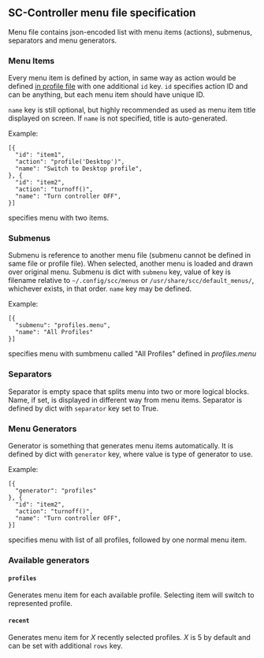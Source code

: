 SC-Controller menu file specification
----------------------------------------

Menu file contains json-encoded list with menu items (actions), submenus,
separators and menu generators.

### Menu Items

Every menu item is defined by action, in same way  as action would be defined
[in profile file](profile-file.md#Action_definition) with one additional
`id` key. `id` specifies action ID and can be anything, but each menu item
should have unique ID.

`name` key is still optional, but highly recommended as used as menu item title
displayed on screen. If `name` is not specified, title is auto-generated.

Example:

	[{
	  "id": "item1", 
	  "action": "profile('Desktop')", 
	  "name": "Switch to Desktop profile", 
	}, {
	  "id": "item2", 
	  "action": "turnoff()", 
	  "name": "Turn controller OFF", 
	}]

specifies menu with two items.

### Submenus

Submenu is reference to another menu file (submenu cannot be defined in same
file or profile file). When selected, another menu is loaded and drawn over
original menu.
Submenu is dict with `submenu` key, value of key is filename relative to
`~/.config/scc/menus` or `/usr/share/scc/default_menus/`, whichever exists, in
that order.
`name` key may be defined.

Example:

	[{
	  "submenu": "profiles.menu", 
	  "name": "All Profiles"
	}]

specifies menu with sumbmenu called "All Profiles" defined in *profiles.menu*

### Separators

Separator is empty space that splits menu into two or more logical blocks.
Name, if set, is displayed in different way from menu items. Separator is
defined by dict with `separator` key set to True.

### Menu Generators

Generator is something that generates menu items automatically. It is defined
by dict with `generator` key, where value is type of generator to use.

Example:

	[{
	  "generator": "profiles"
	}, {
	  "id": "item2", 
	  "action": "turnoff()", 
	  "name": "Turn controller OFF", 
	}]

specifies menu with list of all profiles, followed by one normal menu item.


### Available generators

#### `profiles`
Generates menu item for each available profile. Selecting item will switch to
represented profile.

#### `recent`
Generates menu item for *X* recently selected profiles. *X* is 5 by default and
can be set with additional `rows` key.
